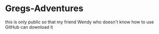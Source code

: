 # Gregs-Adventures

this is only public so that my friend Wendy who doesn't know how to use GitHub can download it

